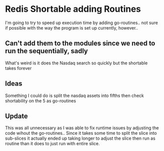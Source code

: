 # Redis Shortable adding Routines
I'm going to try to speed up execution time by adding go-routines.. not sure if possible with the way the program is set up currently, however..

## Can't add them to the modules since we need to run the sequentially, sadly
What's weird is it does the Nasdaq search so quickly but the shortable takes forever

## Ideas
Something I could do is split the nasdaq assets into fifths then check shortability on the 5 as go-routines

## Update
This was all unnecessary as I was able to fix runtime issues by adjusting the code wihout the go-routines.. Since it takes some time to split the slice into sub-slices it actually ended up taking longer to adjust the slice then run as routine than it does to just run with entire slice.